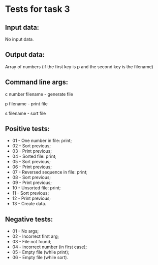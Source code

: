 # Tests for task 3

## Input data: 

No input data.

## Output data:

Array of numbers (if the first key is p and the second key is the filename)

## Command line args: 

c number filename - generate file

p filename - print file

s filename - sort file

## Positive tests:

- 01 - One number in file: print;
- 02 - Sort previous;
- 03 - Print previous;
- 04 - Sorted file: print;
- 05 - Sort previous;
- 06 - Print previous;
- 07 - Reversed sequence in file: print;
- 08 - Sort previous;
- 09 - Print previous;
- 10 - Unsorted file: print;
- 11 - Sort previous;
- 12 - Print previous;
- 13 - Create data.

## Negative tests:

- 01 - No args;
- 02 - Incorrect first arg;
- 03 - File not found;
- 04 - incorrect number (in first case);
- 05 - Empty file (while print);
- 06 - Empty file (while sort).

